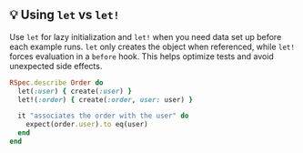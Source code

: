 ## 💡 Using `let` vs `let!`

Use `let` for lazy initialization and `let!` when you need data set up before each example runs. `let` only creates the object when referenced, while `let!` forces evaluation in a `before` hook. This helps optimize tests and avoid unexpected side effects.

```ruby
RSpec.describe Order do
  let(:user) { create(:user) }
  let!(:order) { create(:order, user: user) }

  it "associates the order with the user" do
    expect(order.user).to eq(user)
  end
end
```
